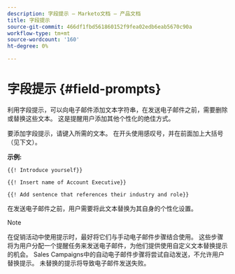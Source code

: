 ```yaml
---
description: 字段提示 — Marketo文档 — 产品文档
title: 字段提示
source-git-commit: 466df1fbd561860152f9fea02edb6eab5670c90a
workflow-type: tm+mt
source-wordcount: '160'
ht-degree: 0%

---
```


# 字段提示 {#field-prompts}

利用字段提示，可以向电子邮件添加文本字符串，在发送电子邮件之前，需要删除或替换这些文本。 这是提醒用户添加其他个性化的绝佳方式。

要添加字段提示，请键入所需的文本。 在开头使用感叹号，并在前面加上大括号（见下文）。

**示例:**

`{{! Introduce yourself}}`

`{{! Insert name of Account Executive}}`

`{{! Add sentence that references their industry and role}}`

在发送电子邮件之前，用户需要将此文本替换为其自身的个性化设置。

>[!NOTE]
>
>在促销活动中使用提示时，最好将它们与手动电子邮件步骤结合使用。 这些步骤将为用户分配一个提醒任务来发送电子邮件，为他们提供使用自定义文本替换提示的机会。 Sales Campaigns中的自动电子邮件步骤将尝试自动发送，不允许用户替换提示。 未替换的提示将导致电子邮件发送失败。
